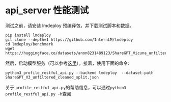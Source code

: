 # api_server 性能测试

测试之前，请安装 lmdeploy 预编译包，并下载测试脚本和数据。

```shell
pip install lmdeploy
git clone --depth=1 https://github.com/InternLM/lmdeploy
cd lmdeploy/benchmark
wget https://huggingface.co/datasets/anon8231489123/ShareGPT_Vicuna_unfiltered/resolve/main/ShareGPT_V3_unfiltered_cleaned_split.json
```

然后，启动模型服务（可以参考[这里](../llm/api_server.md)）。接着，使用下面的命令:

```shell
python3 profile_restful_api.py --backend lmdeploy  --dataset-path ShareGPT_V3_unfiltered_cleaned_split.json
```

关于 `profile_restful_api.py`的帮助信息，可以通过`python3 profile_restful_api.py -h`查阅
